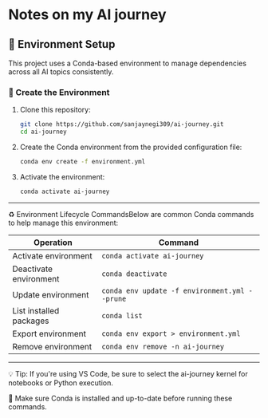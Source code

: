 # Notes on my AI journey


## 🔧 Environment Setup

This project uses a Conda-based environment to manage dependencies across all AI topics consistently.

### 🧪 Create the Environment

1. Clone this repository:
   ```bash
   git clone https://github.com/sanjaynegi309/ai-journey.git
   cd ai-journey

2. Create the Conda environment from the provided configuration file:
    ```bash
    conda env create -f environment.yml

3. Activate the environment:
    ```bash
    conda activate ai-journey
---
♻️ Environment Lifecycle CommandsBelow are common Conda commands to help manage this environment:

| Operation                 | Command                                           |
|---------------------------|---------------------------------------------------|
| Activate environment      | `conda activate ai-journey`                      |
| Deactivate environment    | `conda deactivate`                               |
| Update environment        | `conda env update -f environment.yml --prune`    |
| List installed packages   | `conda list`                                     |
| Export environment        | `conda env export > environment.yml`             |
| Remove environment        | `conda env remove -n ai-journey`                 |
---

💡 Tip: If you're using VS Code, be sure to select the ai-journey kernel for notebooks or Python execution.

📌 Make sure Conda is installed and up-to-date before running these commands.
